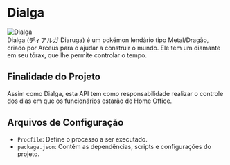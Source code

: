 # Dialga
![Dialga](https://pbs.twimg.com/profile_images/2233477062/image_400x400.jpg)  
Dialga (ディアルガ Diaruga) é um pokémon lendário tipo Metal/Dragão, criado por Arceus para o ajudar a construir o mundo. Ele tem um diamante em seu tórax, que lhe permite controlar o tempo.

## Finalidade do Projeto
Assim como Dialga, esta API tem como responsabilidade realizar o controle dos dias em que os funcionários estarão de Home Office.

## Arquivos de Configuração
* ```Procfile```: Define o processo a ser executado.
* ```package.json```: Contém as dependências, scripts e configurações do projeto.